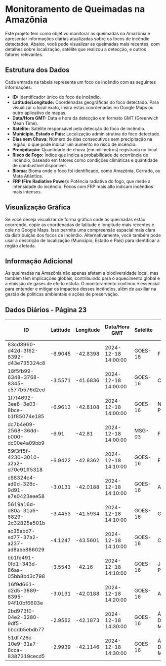 # Monitoramento de Queimadas na Amazônia

Este projeto tem como objetivo monitorar as queimadas na Amazônia e apresentar informações diárias atualizadas sobre os focos de incêndio detectados. Abaixo, você pode visualizar as queimadas mais recentes, com detalhes sobre localização, satélite que realizou a detecção, e outros fatores relevantes.

## Estrutura dos Dados

Cada entrada na tabela representa um foco de incêndio com as seguintes informações:

- **ID:** Identificador único do foco de incêndio.
- **Latitude/Longitude:** Coordenadas geográficas do foco detectado. Para visualizar o local exato, insira estas coordenadas no Google Maps ou outro aplicativo de mapas.
- **Data/Hora GMT:** Data e hora da detecção em formato GMT (Greenwich Mean Time).
- **Satélite:** Satélite responsável pela detecção do foco de incêndio.
- **Município, Estado e País:** Localização administrativa do foco detectado.
- **Dias sem Chuva:** Número de dias consecutivos sem precipitação na região, o que pode indicar um aumento no risco de incêndio.
- **Precipitação:** Quantidade de chuva (em milímetros) registrada no local.
- **Risco de Fogo:** Índice que indica a probabilidade de ocorrência de incêndio, baseado em fatores como condições climáticas e quantidade de combustível disponível.
- **Bioma:** Bioma onde o foco foi identificado, como Amazônia, Cerrado, ou Mata Atlântica.
- **FRP (Fire Radiative Power):** Potência radiativa do fogo, que mede a intensidade do incêndio. Focos com FRP mais alto indicam incêndios mais intensos.

## Visualização Gráfica

Se você deseja visualizar de forma gráfica onde as queimadas estão ocorrendo, copie as coordenadas de latitude e longitude mais recentes e cole no Google Maps. Isso permite uma compreensão espacial mais clara da distribuição dos focos de incêndio. Alternativamente, você também pode usar a descrição de localização (Município, Estado e País) para identificar a região afetada.

## Informação Adicional

As queimadas na Amazônia não apenas afetam a biodiversidade local, mas também têm implicações globais, contribuindo para o aquecimento global e a emissão de gases de efeito estufa. O monitoramento contínuo é essencial para entender e mitigar os impactos desses incêndios, além de auxiliar na gestão de políticas ambientais e ações de preservação.

## Dados Diários - Página 23

| ID | Latitude | Longitude | Data/Hora GMT | Satélite | Município | Estado | País | Município ID | Estado ID | País ID | Dias sem Chuva | Precipitação | Risco de Fogo | Bioma | FRP |
|----|----------|-----------|---------------|----------|-----------|--------|------|--------------|-----------|---------|----------------|--------------|----------------|-------|-----|
| 83cd3960-d42d-3f62-8392-d43e735324c8 | -6.9045 | -42.8398 | 2024-12-18 14:00:00 | GOES-16 | FLORIANO | PIAUÍ | Brasil | 2203909 | 22 | 33 | nan | nan | nan | Caatinga | 159.9 |
| 18f5fb99-6348-3768-8345-c577b576d2ed | -3.5571 | -41.6836 | 2024-12-18 14:00:00 | GOES-16 | COCAL | PIAUÍ | Brasil | 2202703 | 22 | 33 | nan | nan | nan | Caatinga | 82.5 |
| 1f7f4692-3ee8-3e03-8bce-b1f85074e185 | -6.9613 | -42.8108 | 2024-12-18 14:00:00 | GOES-16 | NAZARÉ DO PIAUÍ | PIAUÍ | Brasil | 2206704 | 22 | 33 | nan | nan | nan | Caatinga | 99.6 |
| dc7b4e09-2568-36dd-b000-dc00e4a09bb9 | -6.91 | -42.81 | 2024-12-18 14:00:00 | MSG-03 | FLORIANO | PIAUÍ | Brasil | 2203909 | 22 | 33 | nan | nan | nan | Caatinga | nan |
| 59f3ff5f-4230-3010-a2a2-d70c91ff5318 | -6.9422 | -42.8362 | 2024-12-18 14:10:00 | GOES-16 | FLORIANO | PIAUÍ | Brasil | 2203909 | 22 | 33 | nan | nan | nan | Caatinga | 88.6 |
| c68324c4-ad9d-328c-9d91-e7e0423eee58 | -3.0131 | -42.0188 | 2024-12-18 14:10:00 | GOES-16 | ARAIOSES | MARANHÃO | Brasil | 2100907 | 21 | 33 | nan | nan | nan | Cerrado | 176.4 |
| 5619a16d-d80a-31a6-8829-2c32825a501b | -3.4453 | -41.5934 | 2024-12-18 14:10:00 | GOES-16 | COCAL | PIAUÍ | Brasil | 2202703 | 22 | 33 | nan | nan | nan | Caatinga | 80.4 |
| ac35abd7-ed77-37a2-a237-ad8aee886029 | -4.1247 | -43.5601 | 2024-12-18 14:10:00 | GOES-16 | CHAPADINHA | MARANHÃO | Brasil | 2103208 | 21 | 33 | nan | nan | nan | Cerrado | 83.0 |
| bb1fe491-0fd1-343d-86aa-05bb8bd3c798 | -3.5543 | -42.16 | 2024-12-18 14:10:00 | GOES-16 | JOAQUIM PIRES | PIAUÍ | Brasil | 2205409 | 22 | 33 | nan | nan | nan | Caatinga | 104.7 |
| 16f9d661-d2d5-3889-8395-94f10bf6603e | -3.0131 | -42.0188 | 2024-12-18 14:20:00 | GOES-16 | ARAIOSES | MARANHÃO | Brasil | 2100907 | 21 | 33 | nan | nan | nan | Cerrado | 236.9 |
| 2bd973f0-04e2-3280-9df5-bbddb5ebdb77 | -2.9562 | -42.1873 | 2024-12-18 14:30:00 | GOES-16 | ÁGUA DOCE DO MARANHÃO | MARANHÃO | Brasil | 2100154 | 21 | 33 | nan | nan | nan | Cerrado | 102.5 |
| 51df726d-10e9-31a7-8cca-8387319cecd5 | -2.9939 | -42.1146 | 2024-12-18 14:30:00 | GOES-16 | ÁGUA DOCE DO MARANHÃO | MARANHÃO | Brasil | 2100154 | 21 | 33 | nan | nan | nan | Cerrado | 108.1 |


